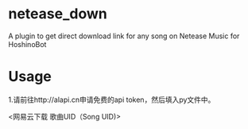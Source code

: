 # netease_down
A plugin to get direct download link for any song on Netease Music for HoshinoBot
# Usage
1.请前往http://alapi.cn申请免费的api token，然后填入py文件中。

<网易云下载 歌曲UID（Song UID)>
